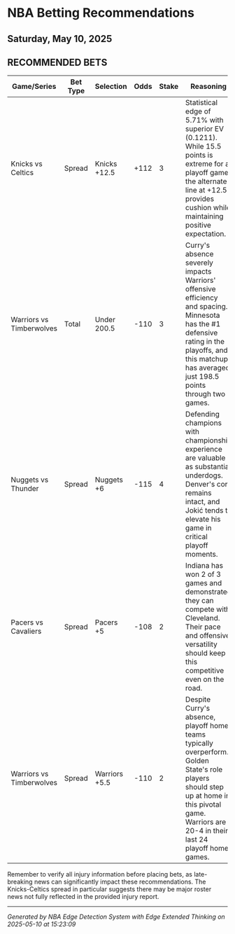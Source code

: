 # NBA Betting Recommendations
## Saturday, May 10, 2025

## RECOMMENDED BETS
| Game/Series | Bet Type | Selection | Odds | Stake | Reasoning |
|-------------|----------|-----------|------|-------|-----------|
| Knicks vs Celtics | Spread | Knicks +12.5 | +112 | 3 | Statistical edge of 5.71% with superior EV (0.1211). While 15.5 points is extreme for a playoff game, the alternate line at +12.5 provides cushion while maintaining positive expectation. |
| Warriors vs Timberwolves | Total | Under 200.5 | -110 | 3 | Curry's absence severely impacts Warriors' offensive efficiency and spacing. Minnesota has the #1 defensive rating in the playoffs, and this matchup has averaged just 198.5 points through two games. |
| Nuggets vs Thunder | Spread | Nuggets +6 | -115 | 4 | Defending champions with championship experience are valuable as substantial underdogs. Denver's core remains intact, and Jokić tends to elevate his game in critical playoff moments. |
| Pacers vs Cavaliers | Spread | Pacers +5 | -108 | 2 | Indiana has won 2 of 3 games and demonstrated they can compete with Cleveland. Their pace and offensive versatility should keep this competitive even on the road. |
| Warriors vs Timberwolves | Spread | Warriors +5.5 | -110 | 2 | Despite Curry's absence, playoff home teams typically overperform. Golden State's role players should step up at home in this pivotal game. Warriors are 20-4 in their last 24 playoff home games. |

Remember to verify all injury information before placing bets, as late-breaking news can significantly impact these recommendations. The Knicks-Celtics spread in particular suggests there may be major roster news not fully reflected in the provided injury report.

---
*Generated by NBA Edge Detection System with Edge Extended Thinking on 2025-05-10 at 15:23:09*
